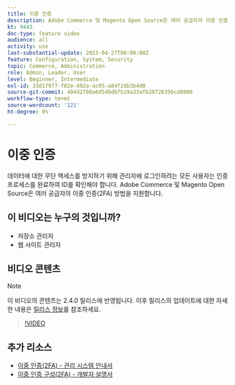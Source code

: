 ```yaml
---
title: 이중 인증
description: Adobe Commerce 및 Magento Open Source은 여러 공급자의 이중 인증(2FA) 방법을 지원합니다. 이중 인증 기능이 어떻게 저장소 관리자의 보안을 유지하는 데 도움이 되는지 알아봅니다.
kt: 9443
doc-type: feature video
audience: all
activity: use
last-substantial-update: 2023-04-27T00:00:00Z
feature: Configuration, System, Security
topic: Commerce, Administration
role: Admin, Leader, User
level: Beginner, Intermediate
exl-id: 33d17977-f02e-492a-ac95-a84f2db3b4d0
source-git-commit: 404d2708a6d540d6fb19a33afb20726356cd8000
workflow-type: tm+mt
source-wordcount: '121'
ht-degree: 0%

---
```


# 이중 인증

데이터에 대한 무단 액세스를 방지하기 위해 관리자에 로그인하려는 모든 사용자는 인증 프로세스를 완료하여 ID를 확인해야 합니다. Adobe Commerce 및 Magento Open Source은 여러 공급자의 이중 인증(2FA) 방법을 지원합니다.

## 이 비디오는 누구의 것입니까?

- 저장소 관리자
- 웹 사이트 관리자

## 비디오 콘텐츠

>[!NOTE]
>
>이 비디오의 콘텐츠는 2.4.0 릴리스에 반영됩니다. 이후 릴리스의 업데이트에 대한 자세한 내용은 [릴리스 정보](https://experienceleague.adobe.com/docs/commerce-operations/release/notes/overview.html?lang=ko)를 참조하세요.

>[!VIDEO](https://video.tv.adobe.com/v/339104?quality=12&learn=on)

## 추가 리소스

- [이중 인증(2FA) - 관리 시스템 안내서](https://experienceleague.adobe.com/docs/commerce-admin/systems/security/2fa/security-two-factor-authentication.html?lang=ko)
- [이중 인증 구성(2FA) - 개발자 설명서](https://developer.adobe.com/commerce/testing/functional-testing-framework/two-factor-authentication/)
